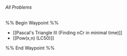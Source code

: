 ###### *All Problems*
%% Begin Waypoint %%
- [[Pascal's Triangle III (Finding nCr in minimal time)]]
- [[Pow(x,n) (LC50)]]

%% End Waypoint %%